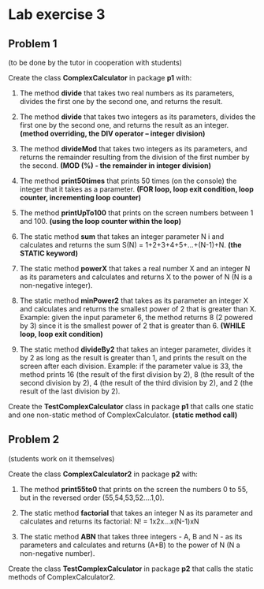 # Lab exercise 3

## Problem 1
(to be done by the tutor in cooperation with students)

Create the class **ComplexCalculator** in package **p1** with:

1. The method **divide** that takes two real numbers as its parameters, divides the first one by the second one, and returns the result.

2. The method **divide** that takes two integers as its parameters, divides the first one by the second one, and returns the result as an integer. **(method overriding, the DIV operator – integer division)**

3. The method **divideMod** that takes two integers as its parameters, and returns the remainder resulting from the division of the first number by the second. **(MOD (%) - the remainder in integer division)**

4. The method **print50times** that prints 50 times (on the console) the integer that it takes as a parameter. **(FOR loop, loop exit condition, loop counter, incrementing loop counter)**

5. The method **printUpTo100** that prints on the screen numbers between 1 and 100. **(using the loop counter within the loop)**

6. The static method **sum** that takes an integer parameter N i and calculates and returns the sum S(N) = 1+2+3+4+5+...+(N-1)+N. **(the STATIC keyword)**

7. The static method **powerX** that takes a real number X and an integer N as its parameters and calculates and returns X to the power of N (N is a non-negative integer).

8. The static method **minPower2** that takes as its parameter an integer X and calculates and returns the smallest power of 2 that is greater than X. Example: given the input parameter 6, the method returns 8 (2 powered by 3) since it is the smallest power of 2 that is greater than 6. **(WHILE loop, loop exit condition)**

9. The static method **divideBy2** that takes an integer parameter, divides it by 2 as long as the result is greater than 1, and prints the result on the screen after each division. Example: if the parameter value is 33, the method prints 16 (the result of the first division by 2), 8 (the result of the second division by 2), 4 (the result of the third division by 2), and 2 (the result of the last division by 2).

Create the **TestComplexCalculator** class in package **p1** that calls one static and one non-static method of ComplexCalculator. **(static method call)**


## Problem 2
(students work on it themselves)

Create the class **ComplexCalculator2** in package **p2** with:

1. The method **print55to0** that prints on the screen the numbers 0 to 55, but in the reversed order (55,54,53,52....1,0).

2. The static method **factorial** that takes an integer N as its parameter and calculates and returns its factorial:  N! = 1x2x...x(N-1)xN

3. The static method **ABN** that takes three integers - A, B and N - as its parameters and calculates and returns (A+B) to the power of N (N a non-negative number).

Create the class **TestComplexCalculator** in package **p2** that calls the static methods of ComplexCalculator2.